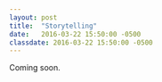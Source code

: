 ```yaml
---
layout: post
title:  "Storytelling"
date:   2016-03-22 15:50:00 -0500
classdate: 2016-03-22 15:50:00 -0500
---
```

Coming soon.
